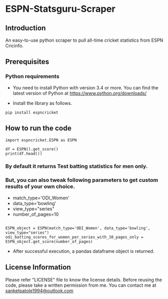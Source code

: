 # ESPN-Statsguru-Scraper


## Introduction

An easy-to-use python scraper to pull all-time cricket statistics from ESPN Cricinfo.


## Prerequisites

### Python requirements

* You need to install Python with version 3.4 or more. You can find the latest version of Python at https://www.python.org/downloads/

* Install the library as follows.

```
pip install espncricket
```

## How to run the code

```
import espncricket.ESPN as ESPN

df = ESPN().get_score()
print(df.head())
```

### By default it returns Test batting statistics for men only.
### But, you can also tweak following parameters to get custom results of your own choice.

* match_type='ODI_Women'
* data_type='bowling'
* view_type="series"
* number_of_pages=10

```

ESPN_object = ESPN(match_type='ODI_Women', data_type='bowling', view_type="series")
odi_batting_scores_for_women_per_series_with_10_pages_only = ESPN_object.get_score(number_of_pages)
```

* After successful execution, a pandas dataframe object is returned.


## License Information

Please refer "LICENSE" file to know the license details.
Before reusing the code, please take a written permission from me.
You can contact me at sanketpatole1994@outlook.com

